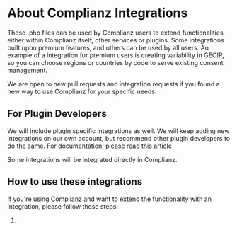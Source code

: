 # About Complianz Integrations

These .php files can be used by Complianz users to extend functionalities, either within Complianz itself, other services or plugins. Some integrations built upon premium features, and others can be used by all users. An example of a integration for premium users is creating variability in GEOIP, so you can choose regions or countries by code to serve existing consent management. 

We are open to new pull requests and integration requests if you found a new way to use Complianz for your specific needs.

## For Plugin Developers

We will include plugin specific integrations as well. We will keep adding new integrations on our own account, but recommend other plugin developers to do the same. For documentation, please [read this article](https://complianz.io/developers-guide-for-third-party-integrations/)

Some integrations will be integrated directly in Complianz.

## How to use these integrations

If you're using Complianz and want to extend the functionality with an integration, please follow these steps:

1. 
